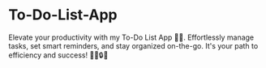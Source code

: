 # To-Do-List-App
Elevate your productivity with my To-Do List App 📆✨. Effortlessly manage tasks, set smart reminders, and stay organized on-the-go. It's your path to efficiency and success! 🚀✅🔒🎯
